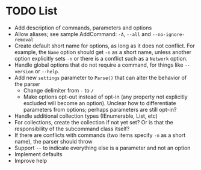 # TODO List #

* Add description of commands, parameters and options
* Allow aliases; see sample AddCommand: `-A`, `--all` and `--no-ignore-removal`
* Create default short name for options, as long as it does not conflict. For example, the `Name` option should get `-n` as a short name, unless another option explicitly sets `-n` or there is a conflict such as a `Network` option.
* Handle global options that do not require a command, for things like `--version` or `--help`.
* Add new `settings` parameter to `Parse()` that can alter the behavior of the parser
    * Change delimiter from `-` to `/`
    * Make options opt-out instead of opt-in (any property not explicitly excluded will become an option). Unclear how to differentiate parameters from options; perhaps parameters are still opt-in?
* Handle additional collection types (IEnumerable<string>, List<int>, etc)
* For collections, create the collection if not yet set? Or is that the responsibility of the subcommand class itself?
* If there are conflicts with commands (two items specify `-n` as a short name), the parser should throw
* Support `--` to indicate everything else is a parameter and not an option
* Implement defaults
* Improve help
